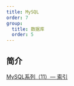 ```yaml
---
title: MySQL
order: 7
group:
  title: 数据库
  order: 5
---
```


## 简介

[MySQL系列（11）— 索引](https://juejin.cn/post/6985026799163932708?utm_source=gold_browser_extension)
